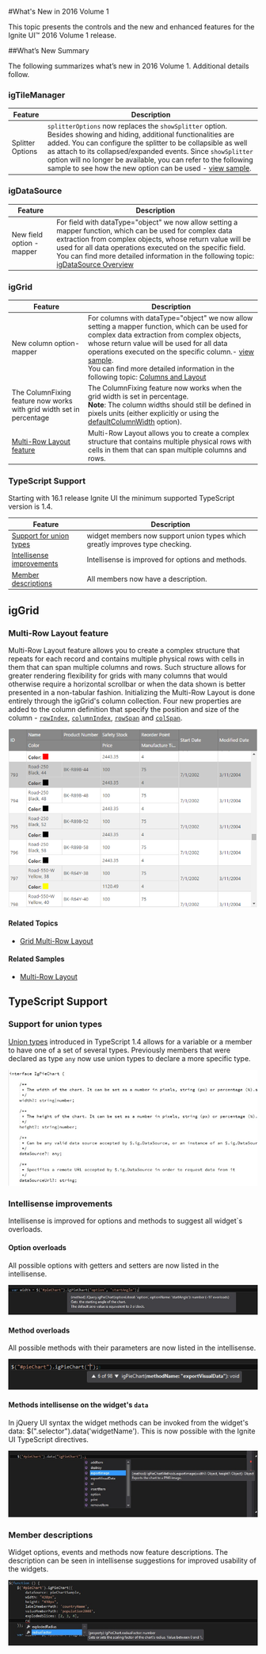 ﻿<!--
|metadata|
{
    "fileName": "whats-new-in-2016-volume1",
    "controlName": [],
    "tags": []
}
|metadata|
-->

#What's New in 2016 Volume 1

This topic presents the controls and the new and enhanced features for the Ignite UI™ 2016 Volume 1 release.


##What’s New Summary

The following summarizes what’s new in 2016 Volume 1. Additional details follow.

### igTileManager

Feature | Description
---|---
Splitter Options| `splitterOptions` now replaces the `showSplitter` option. Besides showing and hiding, additional functionalities are added. You can configure the splitter to be collapsible as well as attach to its collapsed/expanded events. Since `showSplitter` option will no longer be available, you can refer to the following sample to see how the new option can be used - [view sample](%%SamplesUrl%%/tile-manager/collapsible-splitter).

### igDataSource

Feature | Description
---|---
New field option - mapper| For field with dataType="object" we now allow setting a mapper function, which can be used for complex data extraction from complex objects, whose return value will be used for all data operations executed on the specific field.  </br> You can find more detailed information in the following topic: [igDataSource Overview](igDataSource-igDataSource-Overview.html#schema-fields-mapper)|

### igGrid

Feature | Description
---|---
New column option- mapper| For columns with dataType="object" we now allow setting a mapper function, which can be used for complex data extraction from complex objects, whose return value will be used for all data operations executed on the specific column.- [view sample](%%SamplesUrl%%/grid/handling-complex-objects). </br> You can find more detailed information in the following topic: [Columns and Layout](igGrid-Columns-and-Layout.html#defining-mapper)|
The ColumnFixing feature now works with grid width set in percentage| The ColumnFixing feature now works when the grid width is set in percentage. <br/> **Note**: The column widths should still be defined in pixels units (either explicitly or using the [defaultColumnWidth](%%jQueryApiUrl%%/ui.iggrid#options:defaultColumnWidth) option).|
[Multi-Row Layout feature](#multi-row-layout)| Multi-Row Layout allows you to create a complex structure that contains multiple physical rows with cells in them that can span multiple columns and rows. |

### TypeScript Support

Starting with 16.1 release Ignite UI the minimum supported TypeScript version is 1.4.

Feature | Description
---|---
[Support for union types](#union-types) | widget members now support union types which greatly improves type checking.
[Intellisense improvements](#intellisense-improvements) | Intellisense is improved for options and methods.
[Member descriptions](#member-descriptions) | All members now have a description.

## igGrid

### <a id="multi-row-layout"></a> Multi-Row Layout feature

Multi-Row Layout feature allows you to create a complex structure that repeats for each record and contains multiple physical rows with cells in them that can span multiple columns and rows. Such structure allows for greater rendering flexibility for grids with many columns that would otherwise require a horizontal scrollbar or when the data shown is better presented in a non-tabular fashion.
Initializing the Multi-Row Layout is done entirely through the igGrid's column collection. Four new properties are added to the column definition that specify the position and size of the column - [`rowIndex`](%%jQueryApiUrl%%/ui.iggrid#options:columns.rowIndex), [`columnIndex`](%%jQueryApiUrl%%/ui.iggrid#options:columns.columnIndex), [`rowSpan`](%%jQueryApiUrl%%/ui.iggrid#options:columns.rowSpan) and [`colSpan`](%%jQueryApiUrl%%/ui.iggrid#options:columns.colSpan).

![](images/iggrid-multi-row-layout.png)
 
#### Related Topics
-   [Grid Multi-Row Layout](iggrid-multi-row-layout.html)

#### Related Samples
-   [Multi-Row Layout](%%SamplesUrl%%/grid/multi-row-layout)

## TypeScript Support

### <a id="union-types"></a> Support for union types

[Union types](https://github.com/Microsoft/TypeScript/blob/master/doc/spec.md#3.4) introduced in TypeScript 1.4	allows for a variable or a member to have one of a set of several types. Previously members that were declared as type `any` now use union types to declare a more specific type. 

![](images/union-types.png)

### <a id="intellisense-improvements"></a> Intellisense improvements

Intellisense is improved for options and methods to suggest all widget`s overloads.

#### Option overloads

All possible options with getters and setters are now listed in the intellisense.

![](images/option-overloads.png)

#### Method overloads

All possible methods with their parameters are now listed in the intellisense.

![](images/method-overloads.png)

#### Methods intellisense on the widget's `data`
In jQuery UI syntax the widget methods can be invoked from the widget's data: $(".selector").data('widgetName'). This is now possible with the Ignite UI TypeScript directives.

![](images/method-data-overloads.png)

### <a id="member-descriptions"></a> Member descriptions

Widget options, events and methods now feature descriptions. The description can be seen in intellisense suggestions for improved usability of the widgets.

![](images/member-descriptions.png)
